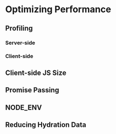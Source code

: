 # Optimizing Performance

## Profiling

### Server-side

### Client-side

## Client-side JS Size

## Promise Passing

## NODE_ENV

## Reducing Hydration Data

